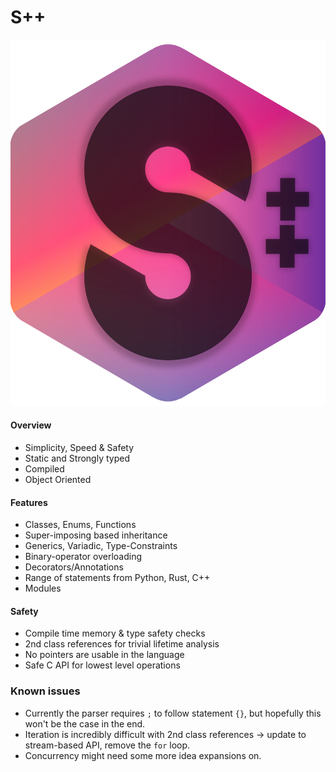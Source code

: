 # S++
![Logo](./docs/_SPP_icon.png)
#### Overview
- Simplicity, Speed & Safety
- Static and Strongly typed
- Compiled
- Object Oriented

#### Features
- Classes, Enums, Functions
- Super-imposing based inheritance
- Generics, Variadic, Type-Constraints
- Binary-operator overloading
- Decorators/Annotations
- Range of statements from Python, Rust, C++
- Modules

#### Safety
- Compile time memory & type safety checks
- 2nd class references for trivial lifetime analysis
- No pointers are usable in the language
- Safe C API for lowest level operations

### Known issues
- Currently the parser requires `;` to follow statement `{}`, but hopefully this won't be the case in the end.
- Iteration is incredibly difficult with 2nd class references -> update to stream-based API, remove the `for` loop.
- Concurrency might need some more idea expansions on.
